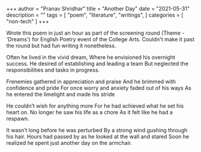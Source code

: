 +++
author = "Pranav Shridhar"
title = "Another Day"
date = "2021-05-31"
description = ""
tags = [
    "poem",
    "literature",
	"writings",
]
categories = [
    "non-tech"
]
+++

Wrote this poem in just an hour as part of the screening round (Theme - 'Dreams') for English Poetry event of the College Arts. Couldn't make it past the round but had fun writing it nonetheless.


Often he lived in the vivid dream,
Where he envisioned his overnight success.
He desired of establishing and leading a team
But neglected the responsibilities and tasks in progress.

Frenemies gathered in appreciation and praise
And he brimmed with confidence and pride
For once worry and anxiety faded out of his ways
As he entered the limelight and made his stride

He couldn’t wish for anything more
For he had achieved what he set his heart on.
No longer he saw his life as a chore
As it felt like he had a respawn.

It wasn’t long before he was perturbed
By a strong wind gushing through his hair.
Hours had passed by as he looked at the wall and stared
Soon he realized he spent just another day on the armchair.